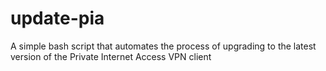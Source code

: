 # update-pia
A simple bash script that automates the process of upgrading to the latest version of the Private Internet Access VPN client
